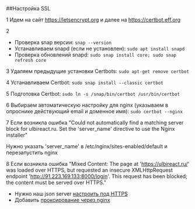 ##Настройка SSL

1 Идем на сайт https://letsencrypt.org и далее на https://certbot.eff.org

2 
- Проверка snap версии: `snap --version`
- Устанавливаем snapd (если не установлен): `sudo apt install snapd`
- Проверка обновлений snapd: `sudo snap install core; sudo snap refresh core`

3 Удаляем предыдущие установки Certbots: `sudo apt-get remove certbot`

4 Устанавливаем Certbot: `sudo snap install --classic certbot`

5 Подготовка Certbot: `sudo ln -s /snap/bin/certbot /usr/bin/certbot`

6 Выбираем автоматическую настройку для nginx (указываем в опроснике действующий email и доменное имя):
 `sudo certbot --nginx`

7 Если возникла ошибка "Could not automatically find a matching server block for ulbireact.ru. 
  Set the 'server_name' directive to  use the Nginx installer"
  
  Нужно указать 'server_name' в /etc/nginx/sites-enabled/default и перезапустить nginx

8 Если возникла ошибка "Mixed Content: The page at 'https://ulbireact.ru/' was loaded over HTTPS,
  but requested an insecure XMLHttpRequest endpoint 'http://91.223.169.133:8000/login'. 
  This request has been blocked; the content must be served over HTTPS."
  
  - Нужно наш json server [настроить под HTTPS](./HTTPS.md)
  - Добавить [проксирование через nginx](config/nginx/sites-enabled/default)
